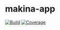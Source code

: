 # makina-app

  [![Build][travis-image]][travis-url]
  [![Coverage][coveralls-image]][coveralls-url]

[travis-image]: https://travis-ci.org/EmakinaTR/makina-app.svg?branch=master
[travis-url]: https://travis-ci.org/EmakinaTR/makina-app
[coveralls-image]: https://coveralls.io/repos/github/EmakinaTR/makina-app/badge.svg
[coveralls-url]: https://coveralls.io/github/EmakinaTR/makina-app
